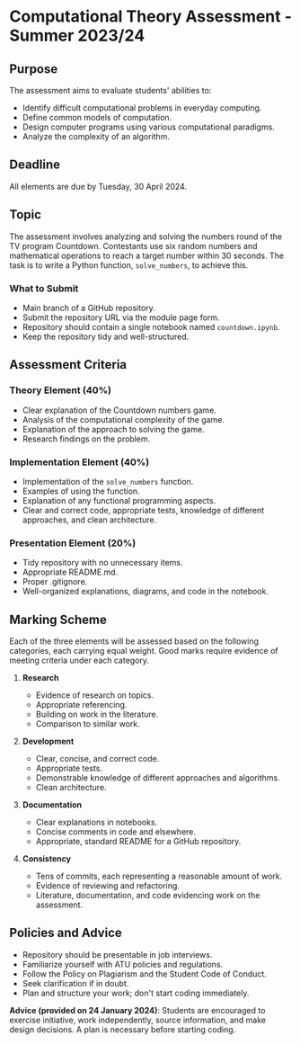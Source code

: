 # Computational Theory Assessment - Summer 2023/24

## Purpose
The assessment aims to evaluate students' abilities to:

- Identify difficult computational problems in everyday computing.
- Define common models of computation.
- Design computer programs using various computational paradigms.
- Analyze the complexity of an algorithm.

## Deadline
All elements are due by Tuesday, 30 April 2024.

## Topic
The assessment involves analyzing and solving the numbers round of the TV program Countdown. Contestants use six random numbers and mathematical operations to reach a target number within 30 seconds. The task is to write a Python function, `solve_numbers`, to achieve this.

### What to Submit
- Main branch of a GitHub repository.
- Submit the repository URL via the module page form.
- Repository should contain a single notebook named `countdown.ipynb`.
- Keep the repository tidy and well-structured.

## Assessment Criteria

### Theory Element (40%)
- Clear explanation of the Countdown numbers game.
- Analysis of the computational complexity of the game.
- Explanation of the approach to solving the game.
- Research findings on the problem.

### Implementation Element (40%)
- Implementation of the `solve_numbers` function.
- Examples of using the function.
- Explanation of any functional programming aspects.
- Clear and correct code, appropriate tests, knowledge of different approaches, and clean architecture.

### Presentation Element (20%)
- Tidy repository with no unnecessary items.
- Appropriate README.md.
- Proper .gitignore.
- Well-organized explanations, diagrams, and code in the notebook.

## Marking Scheme
Each of the three elements will be assessed based on the following categories, each carrying equal weight. Good marks require evidence of meeting criteria under each category.

1. **Research**
   - Evidence of research on topics.
   - Appropriate referencing.
   - Building on work in the literature.
   - Comparison to similar work.

2. **Development**
   - Clear, concise, and correct code.
   - Appropriate tests.
   - Demonstrable knowledge of different approaches and algorithms.
   - Clean architecture.

3. **Documentation**
   - Clear explanations in notebooks.
   - Concise comments in code and elsewhere.
   - Appropriate, standard README for a GitHub repository.

4. **Consistency**
   - Tens of commits, each representing a reasonable amount of work.
   - Evidence of reviewing and refactoring.
   - Literature, documentation, and code evidencing work on the assessment.

## Policies and Advice
- Repository should be presentable in job interviews.
- Familiarize yourself with ATU policies and regulations.
- Follow the Policy on Plagiarism and the Student Code of Conduct.
- Seek clarification if in doubt.
- Plan and structure your work; don't start coding immediately.

**Advice (provided on 24 January 2024)**: Students are encouraged to exercise initiative, work independently, source information, and make design decisions. A plan is necessary before starting coding.
